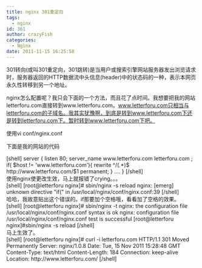 ```yaml
---
title: nginx 301重定向
tags:
  - nginx
id: 361
author: crazyFish
categories:
  - Nginx
date: 2011-11-15 16:25:58
---
```


301转向(或叫301重定向，301跳转)是当用户或搜索引擎网站服务器发出浏览请求时，服务器返回的HTTP数据流中头信息(header)中的状态码的一种，表示本网页永久性转移到另一个地址。

nginx怎么配置呢？我只会下面的一个方法，而且花了点时间。我想要把我的网站letterforu.com直接转到www.letterforu.com。www.letterforu.com只相当与letterforu.com的子域名。我其实犹豫啊，到底是转到www.letterforu.com下还是转到letterforu.com下。暂时转到www.letterforu.com下吧。

使用vi conf/nginx.conf

下面是我的网站的代码
<div>[shell]	
server {
        listen       80;
        server_name  www.letterforu.com letterforu.com ;
        if( $host != 'www.letterforu.com'){
                rewrite ^/(.*)$ http://www.letterforu.com/$1 permanent;
        }
....
}
[/shell]</div>
使用nginx使更改生效，马上就报错了crying。。。
<div>[shell]			
[root@letterforu nginx]# sbin/nginx -s reload
nginx: [emerg] unknown directive "if(" in /usr/local/nginx/conf/nginx.conf:39
[/shell]</div>
哈哈，我故意贴出这个错误的。if那要加个空格哦，看看加了空格的效果。
<div>[shell]			
[root@letterforu nginx]# sbin/nginx -t
nginx: the configuration file /usr/local/nginx/conf/nginx.conf syntax is ok
nginx: configuration file /usr/local/nginx/conf/nginx.conf test is successful
[root@letterforu nginx]#sbin/nginx -s reload
[/shell]</div>
马上生效了。
<div>[shell]			
[root@letterforu nginx]# curl -i letterforu.com
HTTP/1.1 301 Moved Permanently
Server: nginx/1.0.8
Date: Tue, 15 Nov 2011 15:28:48 GMT
Content-Type: text/html
Content-Length: 184
Connection: keep-alive
Location: http://www.letterforu.com/
[/shell]</div>